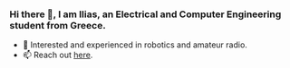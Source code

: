 ### Hi there 👋, I am Ιlias, an Electrical and Computer Engineering student from Greece.

- 🔭 Interested and experienced in robotics and amateur radio.
- 📫 Reach out [here](mailto:ilkringos@gmail.com).

<!--
**EliaKr/EliaKr** is a ✨ _special_ ✨ repository because its `README.md` (this file) appears on your GitHub profile.

Here are some ideas to get you started:

- 🔭 I’m currently working on ...
- 🌱 I’m currently learning ...
- 👯 I’m looking to collaborate on ...
- 🤔 I’m looking for help with ...
- 💬 Ask me about ...
- 📫 How to reach me: ...
- 😄 Pronouns: ...
- ⚡ Fun fact: ...
-->
